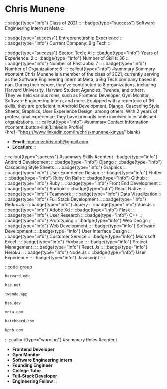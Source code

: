 # Chris Munene
::badge{type="info"}
Class of 2021
::
::badge{type="success"}
Software Engineering Intern at Meta
::

::badge{type="success"}
Entrepreneurship Experience
::
::badge{type="info"}
Current Company: Big Tech
::

::badge{type="success"}
Sector: Tech; AI
::
::badge{type="info"}
Years of Experience: 2
::
::badge{type="info"}
Number of Skills: 36
::
::badge{type="info"}
Number of Past Jobs: 7
::
::badge{type="info"}
Number of Organizations: 8
::
::callout{type="info"}
#summary
Summary
#content
Chris Munene is a member of the class of 2021, currently serving as the Software Engineering Intern at Meta, a Big Tech company based in nan. During their career, they've contributed to 8 organizations, including Harvard University, Harvard Student Agencies, Twende, and others. They've held various roles, such as Frontend Developer, Gym Monitor, Software Engineering Intern, and more. Equipped with a repertoire of 36 skills, they are proficient in Android Development, Django, Cascading Style Sheets, Graphics, User Experience Design, among others.  With 2 years of professional experience, they have primarily been involved in established organizations.
::
::callout{type="info"}
#summary
Contact Information
#content
:button-link[LinkedIn Profile]{href="https://www.linkedin.com/in/chris-munene-kinyua" blank}
- **Email**: munenechristoph@gmail.com
- **Location**: 
::

::callout{type="success"}
#summary
Skills
#content
::badge{type="info"}
Android Development
::
::badge{type="info"}
Django
::
::badge{type="info"}
Cascading Style Sheets
::
::badge{type="info"}
Graphics
::
::badge{type="info"}
User Experience Design
::
::badge{type="info"}
Flutter
::
::badge{type="info"}
Ruby On Rails
::
::badge{type="info"}
Github
::
::badge{type="info"}
Ruby
::
::badge{type="info"}
Front End Development
::
::badge{type="info"}
Android
::
::badge{type="info"}
React Native
::
::badge{type="info"}
Teamwork
::
::badge{type="info"}
Data Visualization
::
::badge{type="info"}
Full Stack Development
::
::badge{type="info"}
Redux.Js
::
::badge{type="info"}
Jquery
::
::badge{type="info"}
Vue.Js
::
::badge{type="info"}
Adobe Xd
::
::badge{type="info"}
Flask
::
::badge{type="info"}
User Research
::
::badge{type="info"}
C++
::
::badge{type="info"}
Prototyping
::
::badge{type="info"}
Web Design
::
::badge{type="info"}
Web Development
::
::badge{type="info"}
Software Development
::
::badge{type="info"}
User Interface Design
::
::badge{type="info"}
Customer Service
::
::badge{type="info"}
Microsoft Excel
::
::badge{type="info"}
Firebase
::
::badge{type="info"}
Project Management
::
::badge{type="info"}
React.Js
::
::badge{type="info"}
Heroku
::
::badge{type="info"}
Node.Js
::
::badge{type="info"}
User Experience
::
::badge{type="info"}
Javascript
::
::

::code-group
```bash [Harvard University]
harvard.edu
```
```bash [Harvard Student Agencies]
hsa.net
```
```bash [Twende]
twende.app
```
```bash [DEV: A Harvard Student Agency]
hsa.dev
```
```bash [Meta]
meta.com
```
```bash [Nearside]
hatchcard.com
```
```bash [Kleiner Perkins Caufield & Byers]
kpcb.com
```
::
::callout{type="warning"}
#summary
Roles
#content
- **Frontend Developer**
- **Gym Monitor**
- **Software Engineering Intern**
- **Founding Engineer**
- **College Tutor**
- **Full-Stack Developer**
- **Engineering Fellow**
::

